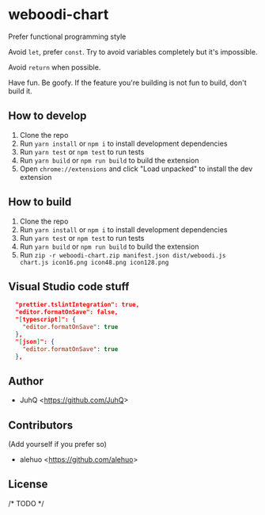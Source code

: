 # weboodi-chart

Prefer functional programming style

Avoid `let`, prefer `const`. Try to avoid variables completely but it's impossible.

Avoid `return` when possible.

Have fun. Be goofy. If the feature you're building is not fun to build, don't build it.

## How to develop

1. Clone the repo
2. Run `yarn install` or `npm i` to install development dependencies
3. Run `yarn test` or `npm test` to run tests
4. Run `yarn build` or `npm run build` to build the extension
5. Open `chrome://extensions` and click "Load unpacked" to install the dev extension

## How to build

1. Clone the repo
2. Run `yarn install` or `npm i` to install development dependencies
3. Run `yarn test` or `npm test` to run tests
4. Run `yarn build` or `npm run build` to build the extension
5. Run `zip -r weboodi-chart.zip manifest.json dist/weboodi.js chart.js icon16.png icon48.png icon128.png`

## Visual Studio code stuff

```json
  "prettier.tslintIntegration": true,
  "editor.formatOnSave": false,
  "[typescript]": {
    "editor.formatOnSave": true
  },
  "[json]": {
    "editor.formatOnSave": true
  },
```

## Author

- JuhQ <<https://github.com/JuhQ>>

## Contributors

(Add yourself if you prefer so)

- alehuo <<https://github.com/alehuo>>

## License

/* TODO */

